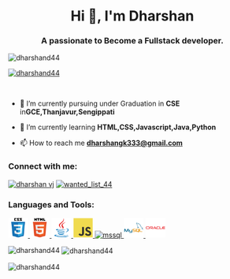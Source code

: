 <h1 align="center">Hi 👋, I'm Dharshan</h1>
<h3 align="center">A passionate to Become a Fullstack developer.</h3>

<p align="left"> <img src="https://komarev.com/ghpvc/?username=dharshand44&label=Profile%20views&color=0e75b6&style=flat" alt="dharshand44" /> </p>

<p align="left"> <a href="https://github.com/ryo-ma/github-profile-trophy"><img src="https://github-profile-trophy.vercel.app/?username=dharshand44" alt="dharshand44" /></a> </p>

<p align="left"> <a href="https://twitter.com/" target="blank"><img src="https://img.shields.io/twitter/follow/?logo=twitter&style=for-the-badge" alt="" /></a> </p>

- 🔭 I’m currently pursuing under Graduation in **CSE** in**GCE,Thanjavur,Sengippati**

- 🌱 I’m currently learning **HTML,CSS,Javascript,Java,Python**

- 📫 How to reach me **dharshangk333@gmail.com**

<h3 align="left">Connect with me:</h3>
<p align="left">
<a href="https://linkedin.com/in/dharshan vj" target="blank"><img align="center" src="https://raw.githubusercontent.com/rahuldkjain/github-profile-readme-generator/master/src/images/icons/Social/linked-in-alt.svg" alt="dharshan vj" height="30" width="40" /></a>
<a href="https://instagram.com/wanted_list_44" target="blank"><img align="center" src="https://raw.githubusercontent.com/rahuldkjain/github-profile-readme-generator/master/src/images/icons/Social/instagram.svg" alt="wanted_list_44" height="30" width="40" /></a>
</p>

<h3 align="left">Languages and Tools:</h3>
<p align="left"> <a href="https://www.w3schools.com/css/" target="_blank" rel="noreferrer"> <img src="https://raw.githubusercontent.com/devicons/devicon/master/icons/css3/css3-original-wordmark.svg" alt="css3" width="40" height="40"/> </a> <a href="https://www.w3.org/html/" target="_blank" rel="noreferrer"> <img src="https://raw.githubusercontent.com/devicons/devicon/master/icons/html5/html5-original-wordmark.svg" alt="html5" width="40" height="40"/> </a> <a href="https://www.java.com" target="_blank" rel="noreferrer"> <img src="https://raw.githubusercontent.com/devicons/devicon/master/icons/java/java-original.svg" alt="java" width="40" height="40"/> </a> <a href="https://developer.mozilla.org/en-US/docs/Web/JavaScript" target="_blank" rel="noreferrer"> <img src="https://raw.githubusercontent.com/devicons/devicon/master/icons/javascript/javascript-original.svg" alt="javascript" width="40" height="40"/> </a> <a href="https://www.microsoft.com/en-us/sql-server" target="_blank" rel="noreferrer"> <img src="https://www.svgrepo.com/show/303229/microsoft-sql-server-logo.svg" alt="mssql" width="40" height="40"/> </a> <a href="https://www.mysql.com/" target="_blank" rel="noreferrer"> <img src="https://raw.githubusercontent.com/devicons/devicon/master/icons/mysql/mysql-original-wordmark.svg" alt="mysql" width="40" height="40"/> </a> <a href="https://www.oracle.com/" target="_blank" rel="noreferrer"> <img src="https://raw.githubusercontent.com/devicons/devicon/master/icons/oracle/oracle-original.svg" alt="oracle" width="40" height="40"/> </a> </p>

<p><img align="left" src="https://github-readme-stats.vercel.app/api/top-langs?username=dharshand44&show_icons=true&locale=en&layout=compact" alt="dharshand44" /></p>

<p>&nbsp;<img align="center" src="https://github-readme-stats.vercel.app/api?username=dharshand44&show_icons=true&locale=en" alt="dharshand44" /></p>

<p><img align="center" src="https://github-readme-streak-stats.herokuapp.com/?user=dharshand44&" alt="dharshand44" /></p>

